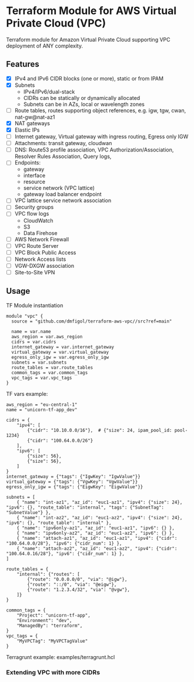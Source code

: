 # Terraform Module for AWS Virtual Private Cloud (VPC)
Terraform module for Amazon Virtual Private Cloud supporting VPC deployment of ANY complexity. 


## Features
- [x] IPv4 and IPv6 CIDR blocks (one or more), static or from IPAM
- [x] Subnets
  - IPv4/IPv6/dual-stack
  - CIDRs can be statically or dynamically allocated
  - Subnets can be in AZs, local or wavelength zones 
- [ ] Route tables, routes supporting object references, e.g. igw, tgw, cwan, nat-gw@nat-az1
- [x] NAT gateways
- [x] Elastic IPs
- [ ] Internet gateway, Virtual gateway with ingress routing, Egress only IGW
- [ ] Attachments: transit gateway, cloudwan
- [ ] DNS: Route53 profile association, VPC Authorization/Association, Resolver Rules Association, Query logs, 
- [ ] Endpoints:
  - gateway
  - interface
  - resource
  - service network (VPC lattice)
  - gateway load balancer endpoint
- [ ] VPC lattice service network association
- [ ] Security groups
- [ ] VPC flow logs
  - CloudWatch
  - S3
  - Data Firehose
- [ ] AWS Network Firewall
- [ ] VPC Route Server
- [ ] VPC Block Public Access
- [ ] Network Access lists
- [ ] VGW-DXGW association
- [ ] Site-to-Site VPN

## Usage

TF Module instantiation
```
module "vpc" {
  source = "github.com/dmfigol/terraform-aws-vpc//src?ref=main"

  name = var.name
  aws_region = var.aws_region
  cidrs = var.cidrs
  internet_gateway = var.internet_gateway
  virtual_gateway = var.virtual_gateway
  egress_only_igw = var.egress_only_igw
  subnets = var.subnets
  route_tables = var.route_tables
  common_tags = var.common_tags
  vpc_tags = var.vpc_tags
}
```

TF vars example:
```hcl
aws_region = "eu-central-1"
name = "unicorn-tf-app_dev"

cidrs = {
    "ipv4": [
        {"cidr": "10.10.0.0/16"},  # {"size": 24, ipam_pool_id: pool-1234}
        {"cidr": "100.64.0.0/26"} 
    ],
    "ipv6": [
        {"size": 56},
        {"size": 56},
    ]
}
internet_gateway = {"tags": {"IgwKey": "IgwValue"}}
virtual_gateway = {"tags": {"VgwKey": "VgwValue"}}
egress_only_igw = {"tags": {"EigwKey": "EigwValue"}}

subnets = [
    { "name": "int-az1", "az_id": "euc1-az1", "ipv4": {"size": 24}, "ipv6": {}, "route_table": "internal", "tags": {"SubnetTag": "SubnetValue"} },
    { "name": "int-az2", "az_id": "euc1-az2", "ipv4": {"size": 24}, "ipv6": {}, "route_table": "internal" },
    { "name": "ipv6only-az1", "az_id": "euc1-az1", "ipv6": {} },
    { "name": "ipv6only-az2", "az_id": "euc1-az2", "ipv6": {} },
    { "name": "attach-az1", "az_id": "euc1-az1", "ipv4": {"cidr": "100.64.0.0/28"}, "ipv6": {"cidr_num": 1} },
    { "name": "attach-az2", "az_id": "euc1-az2", "ipv4": {"cidr": "100.64.0.16/28"}, "ipv6": {"cidr_num": 1} },
]

route_tables = {
    "internal": {"routes": [
        {"route": "0.0.0.0/0", "via": "@igw"},
        {"route": "::/0", "via": "@eigw"},
        {"route": "1.2.3.4/32", "via": "@vgw"},
    ]}
}

common_tags = {
    "Project": "unicorn-tf-app",
    "Environment": "dev", 
    "ManagedBy": "terraform",
}
vpc_tags = {
    "MyVPCTag": "MyVPCTagValue"
}
```

Terragrunt example: examples/terragrunt.hcl

### Extending VPC with more CIDRs
